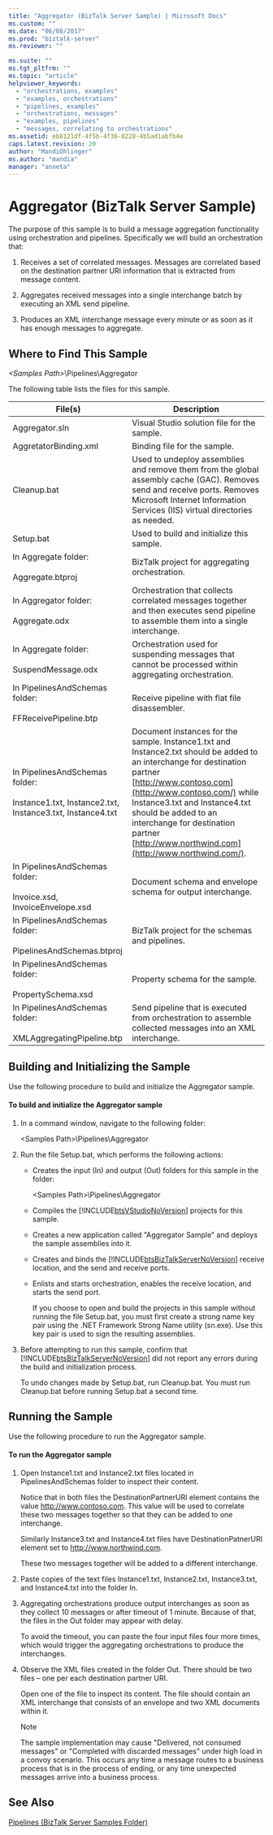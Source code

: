 ```yaml
---
title: "Aggregator (BizTalk Server Sample) | Microsoft Docs"
ms.custom: ""
ms.date: "06/08/2017"
ms.prod: "biztalk-server"
ms.reviewer: ""

ms.suite: ""
ms.tgt_pltfrm: ""
ms.topic: "article"
helpviewer_keywords: 
  - "orchestrations, examples"
  - "examples, orchestrations"
  - "pipelines, examples"
  - "orchestrations, messages"
  - "examples, pipelines"
  - "messages, correlating to orchestrations"
ms.assetid: eb8121df-4f5b-4f36-8228-4b5ad1abfb4e
caps.latest.revision: 20
author: "MandiOhlinger"
ms.author: "mandia"
manager: "anneta"
---
```

# Aggregator (BizTalk Server Sample)
The purpose of this sample is to build a message aggregation functionality using orchestration and pipelines. Specifically we will build an orchestration that:  
  
1.  Receives a set of correlated messages. Messages are correlated based on the destination partner URI information that is extracted from message content.  
  
2.  Aggregates received messages into a single interchange batch by executing an XML send pipeline.  
  
3.  Produces an XML interchange message every minute or as soon as it has enough messages to aggregate.  
  
## Where to Find This Sample  
 *\<Samples Path\>*\Pipelines\Aggregator  
  
 The following table lists the files for this sample.  
  
|File(s)|Description|  
|---------------|-----------------|  
|Aggregator.sln|Visual Studio solution file for the sample.|  
|AggretatorBinding.xml|Binding file for the sample.|  
|Cleanup.bat|Used to undeploy assemblies and remove them from the global assembly cache (GAC). Removes send and receive ports. Removes Microsoft Internet Information Services (IIS) virtual directories as needed.|  
|Setup.bat|Used to build and initialize this sample.|  
|In Aggregate folder:<br /><br /> Aggregate.btproj|BizTalk project for aggregating orchestration.|  
|In Aggregator folder:<br /><br /> Aggregate.odx|Orchestration that collects correlated messages together and then executes send pipeline to assemble them into a single interchange.|  
|In Aggregate folder:<br /><br /> SuspendMessage.odx|Orchestration used for suspending messages that cannot be processed within aggregating orchestration.|  
|In PipelinesAndSchemas folder:<br /><br /> FFReceivePipeline.btp|Receive pipeline with flat file disassembler.|  
|In PipelinesAndSchemas folder:<br /><br /> Instance1.txt, Instance2.txt, Instance3.txt, Instance4.txt|Document instances for the sample. Instance1.txt and Instance2.txt should be added to an interchange for destination partner [http://www.contoso.com](http://www.contoso.com/) while Instance3.txt and Instance4.txt should be added to an interchange for destination partner [http://www.northwind.com](http://www.northwind.com/).|  
|In PipelinesAndSchemas folder:<br /><br /> Invoice.xsd, InvoiceEnvelope.xsd|Document schema and envelope schema for output interchange.|  
|In PipelinesAndSchemas folder:<br /><br /> PipelinesAndSchemas.btproj|BizTalk project for the schemas and pipelines.|  
|In PipelinesAndSchemas folder:<br /><br /> PropertySchema.xsd|Property schema for the sample.|  
|In PipelinesAndSchemas folder:<br /><br /> XMLAggregatingPipeline.btp|Send pipeline that is executed from orchestration to assemble collected messages into an XML interchange.|  
  
## Building and Initializing the Sample  
 Use the following procedure to build and initialize the Aggregator sample.  
  
#### To build and initialize the Aggregator sample  
  
1.  In a command window, navigate to the following folder:  
  
     \<Samples Path\>\Pipelines\Aggregator  
  
2.  Run the file Setup.bat, which performs the following actions:  
  
    -   Creates the input (In) and output (Out) folders for this sample in the folder:  
  
         \<Samples Path\>\Pipelines\Aggregator  
  
    -   Compiles the [!INCLUDE[btsVStudioNoVersion](../includes/btsvstudionoversion-md.md)] projects for this sample.  
  
    -   Creates a new application called "Aggregator Sample" and deploys the sample assemblies into it.  
  
    -   Creates and binds the [!INCLUDE[btsBizTalkServerNoVersion](../includes/btsbiztalkservernoversion-md.md)] receive location, and the send and receive ports.  
  
    -   Enlists and starts orchestration, enables the receive location, and starts the send port.  
  
         If you choose to open and build the projects in this sample without running the file Setup.bat, you must first create a strong name key pair using the .NET Framework Strong Name utility (sn.exe). Use this key pair is used to sign the resulting assemblies.  
  
3.  Before attempting to run this sample, confirm that [!INCLUDE[btsBizTalkServerNoVersion](../includes/btsbiztalkservernoversion-md.md)] did not report any errors during the build and initialization process.  
  
     To undo changes made by Setup.bat, run Cleanup.bat. You must run Cleanup.bat before running Setup.bat a second time.  
  
## Running the Sample  
 Use the following procedure to run the Aggregator sample.  
  
#### To run the Aggregator sample  
  
1.  Open Instance1.txt and Instance2.txt files located in PipelinesAndSchemas folder to inspect their content.  
  
     Notice that in both files the DestinationPartnerURI element contains the value http://www.contoso.com. This value will be used to correlate these two messages together so that they can be added to one interchange.  
  
     Similarly Instance3.txt and Instance4.txt files have DestinationPatnerURI element set to http://www.northwind.com.  
  
     These two messages together will be added to a different interchange.  
  
2.  Paste copies of the text files Instance1.txt, Instance2.txt, Instance3.txt, and Instance4.txt into the folder In.  
  
3.  Aggregating orchestrations produce output interchanges as soon as they collect 10 messages or after timeout of 1 minute. Because of that, the files in the Out folder may appear with delay.  
  
     To avoid the timeout, you can paste the four input files four more times, which would trigger the aggregating orchestrations to produce the interchanges.  
  
4.  Observe the XML files created in the folder Out. There should be two files – one per each destination partner URI.  
  
     Open one of the file to inspect its content. The file should contain an XML interchange that consists of an envelope and two XML documents within it.  
  
    > [!NOTE]
    >  The sample implementation may cause "Delivered, not consumed messages" or "Completed with discarded messages" under high load in a convoy scenario. This occurs any time a message routes to a business process that is in the process of ending, or any time unexpected messages arrive into a business process.  
  
## See Also  
 [Pipelines (BizTalk Server Samples Folder)](../core/pipelines-biztalk-server-samples-folder.md)